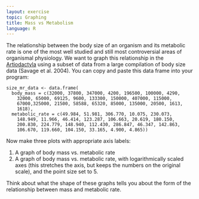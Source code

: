 ```yaml
---
layout: exercise
topic: Graphing
title: Mass vs Metabolism
language: R
---
```


The relationship between the body size of an organism and its metabolic
rate is one of the most well studied and still most controversial areas
of organismal physiology. We want to graph this relationship in the
[Artiodactyla](http://en.wikipedia.org/wiki/Even-toed_ungulate) using a
subset of data from a large compilation of body size data (Savage et al.
2004). You can copy and paste this data frame into your program:

```
size_mr_data <- data.frame(
  body_mass = c(32000, 37800, 347000, 4200, 196500, 100000, 4290, 
    32000, 65000, 69125, 9600, 133300, 150000, 407000, 115000, 
    67000,325000, 21500, 58588, 65320, 85000, 135000, 20500, 1613,
    1618),
  metabolic_rate = c(49.984, 51.981, 306.770, 10.075, 230.073, 
    148.949, 11.966, 46.414, 123.287, 106.663, 20.619, 180.150, 
    200.830, 224.779, 148.940, 112.430, 286.847, 46.347, 142.863, 
    106.670, 119.660, 104.150, 33.165, 4.900, 4.865))
```

Now make three plots with appropriate axis labels:

1.  A graph of body mass vs. metabolic rate
3.  A graph of body mass vs. metabolic rate, with logarithmically scaled axes
    (this stretches the axis, but keeps the numbers on the original scale), and
    the point size set to 5.

Think about what the shape of these graphs tells you about the form of
the relationship between mass and metabolic rate.
